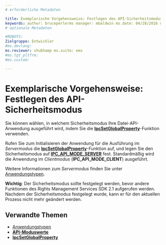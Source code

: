 ```yaml
---
# erforderliche Metadaten

title: Exemplarische Vorgehensweise: Festlegen des API-Sicherheitsmodus | Azure RMS-Beschreibung: Wählen Sie aus, in welchem Sicherheitsmodus Ihre Datei-API-Anwendung ausgeführt wird.
keywords: author: bruceperlerms manager: mbaldwin ms.date: 04/28/2016 ms.topic: article ms.prod: azure ms.service: rights-management ms.technology: techgroup-identity ms.assetid: 3B088F14-81C5-4C78-8DED-F5F153353EE0
# optionale Metadaten

#ROBOTS:
Zielgruppe: Entwickler
#ms.devlang:
ms.reviewer: shubhamp ms.suite: ems
#ms.tgt_pltfrm:
#ms.custom:

---
```


# Exemplarische Vorgehensweise: Festlegen des API-Sicherheitsmodus

Sie können wählen, in welchem Sicherheitsmodus Ihre Datei-API-Anwendung ausgeführt wird, indem Sie die [**IpcSetGlobalProperty**](/rights-management/sdk/2.1/api/win/functions#msipc_ipcsetglobalproperty)-Funktion verwenden.

Rufen Sie zum Initialisieren der Anwendung für die Ausführung im *Servermodus* die [**IpcSetGlobalProperty**](/rights-management/sdk/2.1/api/win/functions#msipc_ipcsetglobalproperty)-Funktion auf, und legen Sie den Sicherheitsmodus auf [**IPC\_API\_MODE\_SERVER**](/rights-management/sdk/2.1/api/win/api%20mode%20values#msipc_api_mode_values_IPC_API_MODE_SERVER) fest. Standardmäßig wird die Anwendung im *Clientmodus* (**IPC\_API\_MODE\_CLIENT**) ausgeführt.

Weitere Informationen zum *Servermodus* finden Sie unter [Anwendungstypen](application-types.md).

**Wichtig**: Der Sicherheitsmodus sollte festgelegt werden, bevor andere Funktionen des Rights Management Services SDK 2.1 aufgerufen werden. Nachdem der Sicherheitsmodus festgelegt wurde, kann er für den aktuellen Prozess nicht mehr geändert werden.

## Verwandte Themen

* [Anwendungstypen](application-types.md)
* [**API-Moduswerte**](/rights-management/sdk/2.1/api/win/api%20mode%20values#msipc_api_mode_values_IPC_API_MODE_SERVER)
* [**IpcSetGlobalProperty**](/rights-management/sdk/2.1/api/win/functions#msipc_ipcsetglobalproperty)
 

 


<!--HONumber=Jun16_HO2-->


